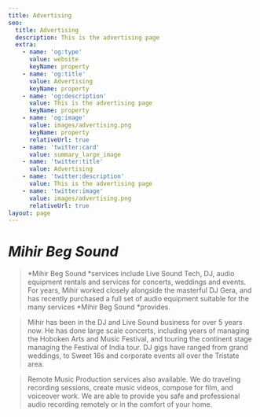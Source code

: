 ```yaml
---
title: Advertising
seo:
  title: Advertising
  description: This is the advertising page
  extra:
    - name: 'og:type'
      value: website
      keyName: property
    - name: 'og:title'
      value: Advertising
      keyName: property
    - name: 'og:description'
      value: This is the advertising page
      keyName: property
    - name: 'og:image'
      value: images/advertising.png
      keyName: property
      relativeUrl: true
    - name: 'twitter:card'
      value: summary_large_image
    - name: 'twitter:title'
      value: Advertising
    - name: 'twitter:description'
      value: This is the advertising page
    - name: 'twitter:image'
      value: images/advertising.png
      relativeUrl: true
layout: page
---
```

# ***Mihir Beg Sound&#xA;***&#xA;

> \*Mihir Beg Sound \*services include Live Sound Tech, DJ, audio equipment rentals and services for concerts, weddings and events. For years, Mihir worked closely alongside the masterful DJ Gera, and has recently purchased a full set of audio equipment suitable for the many services \*Mihir Beg Sound \*provides. 

>

> Mihir has been in the DJ and Live Sound business for over 5 years now. He has done large scale concerts, including years of managing the Hoboken Arts and Music Festival, and touring the continent stage managing the Festival of India tour. DJ gigs have ranged from grand weddings, to Sweet 16s and corporate events all over the Tristate area.  

>

> Remote Music Production services also available. We do traveling recording sessions, create music videos, compose for film, and voiceover work. We are able to provide you safe and professional audio recording remotely or in the comfort of your home. 
